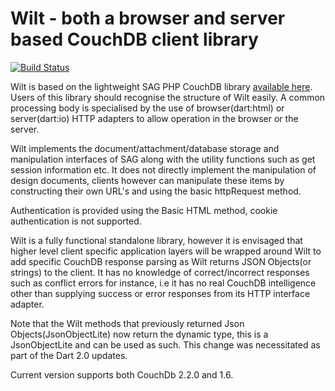 # Wilt - both a browser and server based CouchDB client library
[![Build Status](https://travis-ci.com/shamblett/wilt.svg?branch=master)](https://travis-ci.com/shamblett/wilt)

Wilt is based on the lightweight SAG PHP CouchDB library [available here](https://github.com/sbisbee/sag).
Users of this library should recognise the structure of Wilt easily. A common processing body is 
specialised by the use of browser(dart:html) or server(dart:io) HTTP adapters to allow operation in the
browser or the server.  

Wilt implements the document/attachment/database storage and manipulation interfaces of SAG along with
the utility functions such as get session information etc. It does not directly implement the
manipulation of design documents, clients however can manipulate these items by constructing their 
own URL's and using the basic httpRequest method.

Authentication is provided using the Basic HTML method, cookie authentication is not
supported.

Wilt is a fully functional standalone library, however it is envisaged that higher level client
specific application layers will be wrapped around Wilt to add specific CouchDB response parsing as
Wilt returns JSON Objects(or strings) to the client. It has no knowledge of correct/incorrect responses
such as conflict errors for instance, i.e it has no real CouchDB intelligence other than supplying success
or error responses from its HTTP interface adapter.

Note that the Wilt methods that previously returned Json Objects(JsonObjectLite) now return the dynamic type,
this is a JsonObjectLite and can be used as such. This change was necessitated as part of the
Dart 2.0 updates.

Current version supports both CouchDb 2.2.0 and 1.6.
